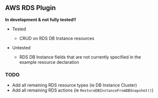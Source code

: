 ## AWS RDS Plugin

**In development & not fully tested!!**

- Tested
    - CRUD on RDS DB Instance resources

- Untested
    - RDS DB Instance fields that are not currently specified in the example resource declaration

### TODO
- Add all remaining RDS resource types (ie DB Instance Cluster)
- Add all remaining RDS actions (ie `RestoreDBInstanceFromDBSnapshot()`)